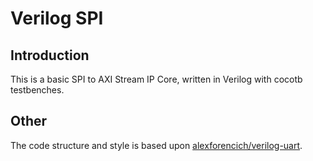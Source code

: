 # Verilog SPI

## Introduction

This is a basic SPI to AXI Stream IP Core, written in Verilog with cocotb testbenches.


## Other

The code structure and style is based upon [alexforencich/verilog-uart](https://github.com/alexforencich/verilog-uart).

